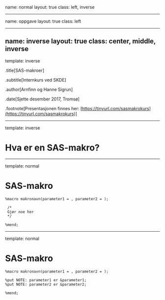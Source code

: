 
name: normal
layout: true
class: left, inverse

---
name: oppgave
layout: true
class: left

---
name: inverse
layout: true
class: center, middle, inverse
---
template: inverse

.title[SAS-makroer]

.subtitle[Internkurs ved SKDE]

.author[Arnfinn og Hanne Sigrun]

.date[Sjette desember 2017, Tromsø]

.footnote[Presentasjonen finnes her: [https://tinyurl.com/sasmakrokurs](https://tinyurl.com/sasmakrokurs)]


---
template: inverse

# Hva er en SAS-makro?

---
template: normal

# SAS-makro

```sas
%macro makronavn(parameter1 = , parameter2 = );

 /*
 Gjør noe her
 */ 

%mend;
```

---
template: normal

# SAS-makro

```sas
%macro makronavn(parameter1 = , parameter2 = );
 
%put NOTE: parameter1 er &parameter1;
%put NOTE: parameter2 er &parameter2;
 
%mend;
```



